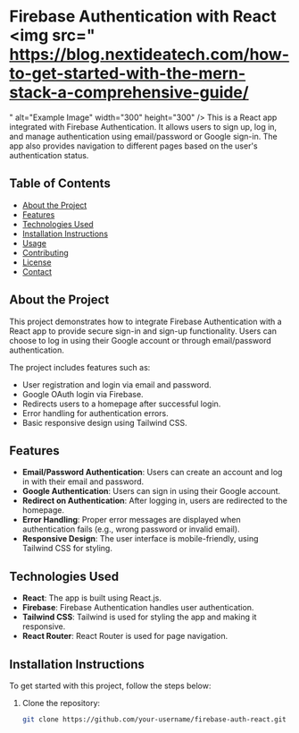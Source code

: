 # Firebase Authentication with React   <img src=" https://blog.nextideatech.com/how-to-get-started-with-the-mern-stack-a-comprehensive-guide/
" alt="Example Image" width="300" height="300" />
This is a React app integrated with Firebase Authentication. It allows users to sign up, log in, and manage authentication using email/password or Google sign-in. The app also provides navigation to different pages based on the user's authentication status.

## Table of Contents

- [About the Project](#about-the-project)
- [Features](#features)
- [Technologies Used](#technologies-used)
- [Installation Instructions](#installation-instructions)
- [Usage](#usage)
- [Contributing](#contributing)
- [License](#license)
- [Contact](#contact)

## About the Project

This project demonstrates how to integrate Firebase Authentication with a React app to provide secure sign-in and sign-up functionality. Users can choose to log in using their Google account or through email/password authentication.

The project includes features such as:

- User registration and login via email and password.
- Google OAuth login via Firebase.
- Redirects users to a homepage after successful login.
- Error handling for authentication errors.
- Basic responsive design using Tailwind CSS.

## Features

- **Email/Password Authentication**: Users can create an account and log in with their email and password.
- **Google Authentication**: Users can sign in using their Google account.
- **Redirect on Authentication**: After logging in, users are redirected to the homepage.
- **Error Handling**: Proper error messages are displayed when authentication fails (e.g., wrong password or invalid email).
- **Responsive Design**: The user interface is mobile-friendly, using Tailwind CSS for styling.

## Technologies Used

- **React**: The app is built using React.js.
- **Firebase**: Firebase Authentication handles user authentication.
- **Tailwind CSS**: Tailwind is used for styling the app and making it responsive.
- **React Router**: React Router is used for page navigation.

## Installation Instructions

To get started with this project, follow the steps below:

1. Clone the repository:
   ```bash
   git clone https://github.com/your-username/firebase-auth-react.git
